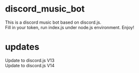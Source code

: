 # discord_music_bot
This is a discord music bot based on discord.js.<br>
Fill in your token, run index.js under node.js environment. Enjoy!
# updates
Update to discord.js V13<br>
Update to discord.js V14
